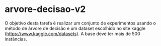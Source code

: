 # arvore-decisao-v2
O objetivo desta tarefa é realizar um conjunto de experimentos usando o método de árvore de decisão e um dataset escolhido no site kaggle (https://www.kaggle.com/datasets). A base deve ter mais de 500 instâncias.
